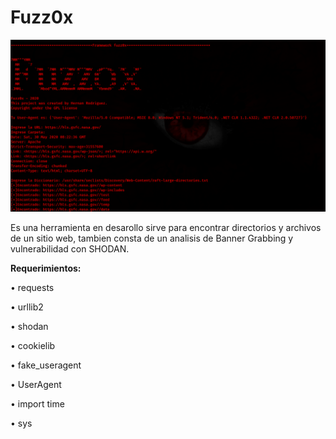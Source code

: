 # Fuzz0x

<img src="https://github.com/HernanRodriguez1/Fuzz0x/blob/master/1.png" width="650"/>

Es una herramienta en desarollo sirve para encontrar directorios y archivos de un sitio web, tambien consta de un analisis de Banner Grabbing y vulnerabilidad con SHODAN.

<b>Requerimientos:</b>

<p>• requests</p>
<p>• urllib2</p>
<p>• shodan</p> 
<p>• cookielib</p>
<p>• fake_useragent</p>
<p>• UserAgent</p> 
<p>• import time</p> 
<p>• sys</p>


  

